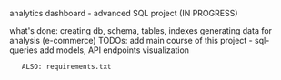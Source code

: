 analytics dashboard - advanced SQL project (IN PROGRESS)

what's done: creating db, schema, tables, indexes
             generating data for analysis (e-commerce)
TODOs: add main course of this project - sql-queries
       add models, API endpoints
       visualization

       ALSO: requirements.txt
       
